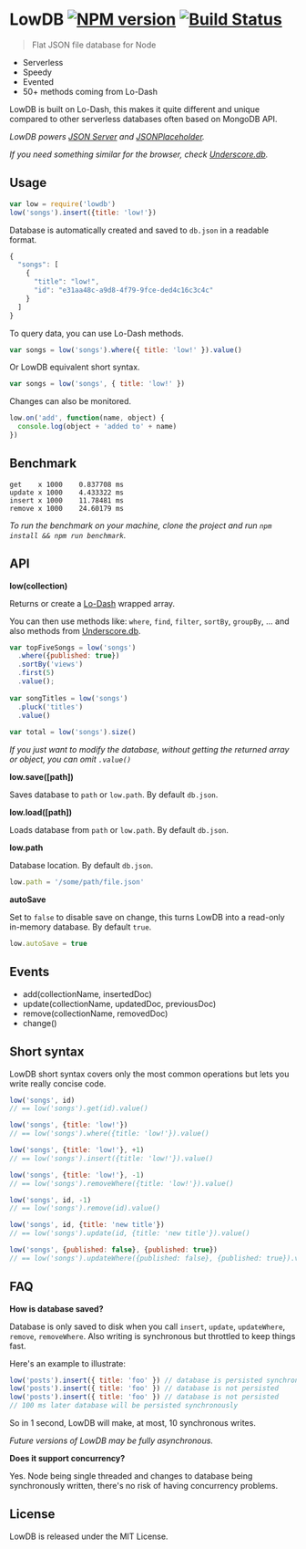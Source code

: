 # LowDB [![NPM version](https://badge.fury.io/js/lowdb.svg)](http://badge.fury.io/js/lowdb) [![Build Status](https://travis-ci.org/typicode/lowdb.svg?branch=master)](https://travis-ci.org/typicode/lowdb)

> Flat JSON file database for Node

* Serverless
* Speedy
* Evented
* 50+ methods coming from Lo-Dash

LowDB is built on Lo-Dash, this makes it quite different and unique compared to other serverless databases often based on MongoDB API.

_LowDB powers [JSON Server](https://github.com/typicode/json-server) and [JSONPlaceholder](http://jsonplaceholder.typicode.com/)._

_If you need something similar for the browser, check [Underscore.db](https://github.com/typicode/underscore.db)._

## Usage

```javascript
var low = require('lowdb')
low('songs').insert({title: 'low!'})
```

Database is automatically created and saved to `db.json` in a readable format.

```javascript
{
  "songs": [
    {
      "title": "low!",
      "id": "e31aa48c-a9d8-4f79-9fce-ded4c16c3c4c"
    }
  ]
}
```

To query data, you can use Lo-Dash methods.

```javascript
var songs = low('songs').where({ title: 'low!' }).value()
```

Or LowDB equivalent short syntax.

```javascript
var songs = low('songs', { title: 'low!' })
```

Changes can also be monitored.

```javascript
low.on('add', function(name, object) {
  console.log(object + 'added to' + name)
})
```

## Benchmark

```
get    x 1000    0.837708 ms
update x 1000    4.433322 ms
insert x 1000    11.78481 ms
remove x 1000    24.60179 ms
```

_To run the benchmark on your machine, clone the project and run `npm install && npm run benchmark`._

## API

__low(collection)__

Returns or create a [Lo-Dash](http://lodash.com/docs) wrapped array.

You can then use methods like: `where`, `find`, `filter`, `sortBy`, `groupBy`, ... and also methods from [Underscore.db](https://github.com/typicode/underscore.db).

```javascript
var topFiveSongs = low('songs')
  .where({published: true})
  .sortBy('views')
  .first(5)
  .value();
  
var songTitles = low('songs')
  .pluck('titles')
  .value()
  
var total = low('songs').size()
```

_If you just want to modify the database, without getting the returned array or object, you can omit `.value()`_

__low.save([path])__

Saves database to `path` or `low.path`. By default `db.json`.

__low.load([path])__

Loads database from `path` or `low.path`. By default `db.json`.

__low.path__

Database location. By default `db.json`.

```javascript
low.path = '/some/path/file.json'
```

__autoSave__

Set to `false` to disable save on change, this turns LowDB into a read-only in-memory database. By default `true`.

```javascript
low.autoSave = true
```

## Events

* add(collectionName, insertedDoc)
* update(collectionName, updatedDoc, previousDoc)
* remove(collectionName, removedDoc)
* change()

## Short syntax

LowDB short syntax covers only the most common operations but lets you write really concise code.

```javascript
low('songs', id)
// == low('songs').get(id).value()
```

```javascript
low('songs', {title: 'low!'})
// == low('songs').where({title: 'low!'}).value()
```

```javascript
low('songs', {title: 'low!'}, +1)
// == low('songs').insert({title: 'low!'}).value()
```

```javascript
low('songs', {title: 'low!'}, -1)
// == low('songs').removeWhere({title: 'low!'}).value()
```

```javascript
low('songs', id, -1)
// == low('songs').remove(id).value()
```

```javascript
low('songs', id, {title: 'new title'})
// == low('songs').update(id, {title: 'new title'}).value()
```

```javascript
low('songs', {published: false}, {published: true})
// == low('songs').updateWhere({published: false}, {published: true}).value()
```

## FAQ

__How is database saved?__

Database is only saved to disk when you call `insert`, `update`, `updateWhere`, `remove`, `removeWhere`.
Also writing is synchronous but throttled to keep things fast. 

Here's an example to illustrate:

```javascript
low('posts').insert({ title: 'foo' }) // database is persisted synchronously
low('posts').insert({ title: 'foo' }) // database is not persisted
low('posts').insert({ title: 'foo' }) // database is not persisted
// 100 ms later database will be persisted synchronously
```

So in 1 second, LowDB will make, at most, 10 synchronous writes.

_Future versions of LowDB may be fully asynchronous._

__Does it support concurrency?__

Yes. Node being single threaded and changes to database being synchronously written, there's no risk of having concurrency problems.

## License

LowDB is released under the MIT License.
